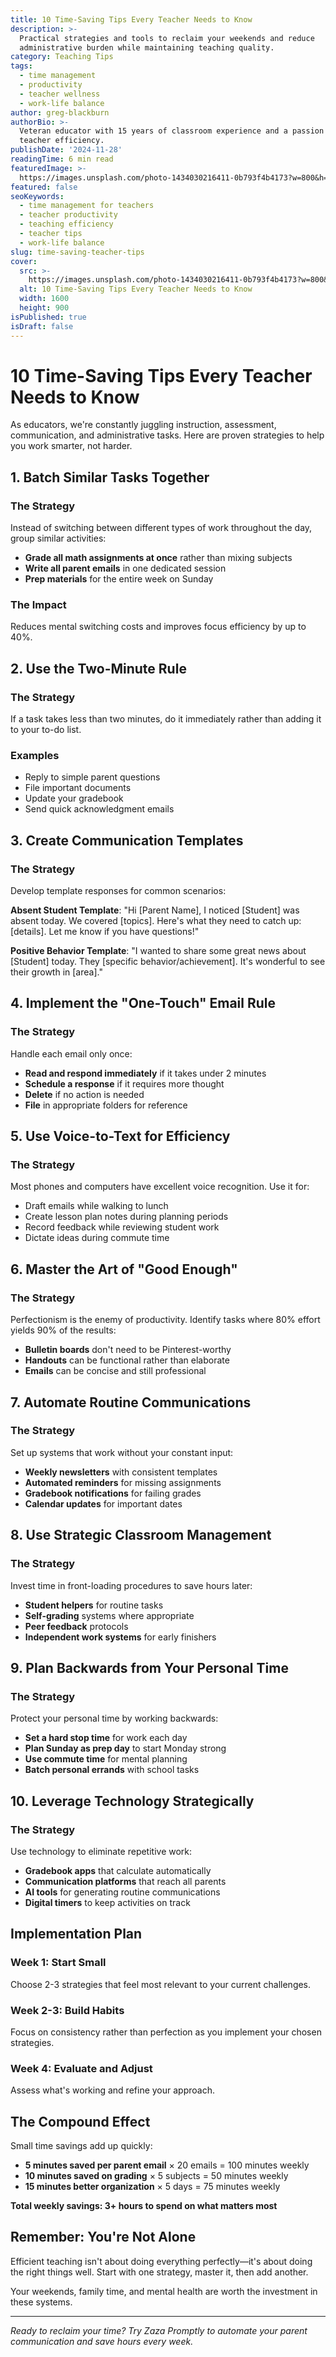 ```yaml
---
title: 10 Time-Saving Tips Every Teacher Needs to Know
description: >-
  Practical strategies and tools to reclaim your weekends and reduce
  administrative burden while maintaining teaching quality.
category: Teaching Tips
tags:
  - time management
  - productivity
  - teacher wellness
  - work-life balance
author: greg-blackburn
authorBio: >-
  Veteran educator with 15 years of classroom experience and a passion for
  teacher efficiency.
publishDate: '2024-11-28'
readingTime: 6 min read
featuredImage: >-
  https://images.unsplash.com/photo-1434030216411-0b793f4b4173?w=800&h=400&fit=crop
featured: false
seoKeywords:
  - time management for teachers
  - teacher productivity
  - teaching efficiency
  - teacher tips
  - work-life balance
slug: time-saving-teacher-tips
cover:
  src: >-
    https://images.unsplash.com/photo-1434030216411-0b793f4b4173?w=800&h=400&fit=crop
  alt: 10 Time-Saving Tips Every Teacher Needs to Know
  width: 1600
  height: 900
isPublished: true
isDraft: false
---
```


# 10 Time-Saving Tips Every Teacher Needs to Know

As educators, we're constantly juggling instruction, assessment, communication, and administrative tasks. Here are proven strategies to help you work smarter, not harder.

## 1. Batch Similar Tasks Together

### The Strategy
Instead of switching between different types of work throughout the day, group similar activities:

- **Grade all math assignments at once** rather than mixing subjects
- **Write all parent emails** in one dedicated session  
- **Prep materials** for the entire week on Sunday

### The Impact
Reduces mental switching costs and improves focus efficiency by up to 40%.

## 2. Use the Two-Minute Rule

### The Strategy
If a task takes less than two minutes, do it immediately rather than adding it to your to-do list.

### Examples
- Reply to simple parent questions
- File important documents
- Update your gradebook
- Send quick acknowledgment emails

## 3. Create Communication Templates

### The Strategy
Develop template responses for common scenarios:

**Absent Student Template**:
"Hi [Parent Name], I noticed [Student] was absent today. We covered [topics]. Here's what they need to catch up: [details]. Let me know if you have questions!"

**Positive Behavior Template**:
"I wanted to share some great news about [Student] today. They [specific behavior/achievement]. It's wonderful to see their growth in [area]."

## 4. Implement the "One-Touch" Email Rule

### The Strategy
Handle each email only once:
- **Read and respond immediately** if it takes under 2 minutes
- **Schedule a response** if it requires more thought
- **Delete** if no action is needed
- **File** in appropriate folders for reference

## 5. Use Voice-to-Text for Efficiency

### The Strategy
Most phones and computers have excellent voice recognition. Use it for:
- Draft emails while walking to lunch
- Create lesson plan notes during planning periods
- Record feedback while reviewing student work
- Dictate ideas during commute time

## 6. Master the Art of "Good Enough"

### The Strategy
Perfectionism is the enemy of productivity. Identify tasks where 80% effort yields 90% of the results:

- **Bulletin boards** don't need to be Pinterest-worthy
- **Handouts** can be functional rather than elaborate
- **Emails** can be concise and still professional

## 7. Automate Routine Communications

### The Strategy
Set up systems that work without your constant input:

- **Weekly newsletters** with consistent templates
- **Automated reminders** for missing assignments
- **Gradebook notifications** for failing grades
- **Calendar updates** for important dates

## 8. Use Strategic Classroom Management

### The Strategy
Invest time in front-loading procedures to save hours later:

- **Student helpers** for routine tasks
- **Self-grading** systems where appropriate
- **Peer feedback** protocols
- **Independent work systems** for early finishers

## 9. Plan Backwards from Your Personal Time

### The Strategy
Protect your personal time by working backwards:

- **Set a hard stop time** for work each day
- **Plan Sunday as prep day** to start Monday strong
- **Use commute time** for mental planning
- **Batch personal errands** with school tasks

## 10. Leverage Technology Strategically

### The Strategy
Use technology to eliminate repetitive work:

- **Gradebook apps** that calculate automatically
- **Communication platforms** that reach all parents
- **AI tools** for generating routine communications
- **Digital timers** to keep activities on track

## Implementation Plan

### Week 1: Start Small
Choose 2-3 strategies that feel most relevant to your current challenges.

### Week 2-3: Build Habits
Focus on consistency rather than perfection as you implement your chosen strategies.

### Week 4: Evaluate and Adjust
Assess what's working and refine your approach.

## The Compound Effect

Small time savings add up quickly:
- **5 minutes saved per parent email** × 20 emails = 100 minutes weekly
- **10 minutes saved on grading** × 5 subjects = 50 minutes weekly
- **15 minutes better organization** × 5 days = 75 minutes weekly

**Total weekly savings: 3+ hours to spend on what matters most**

## Remember: You're Not Alone

Efficient teaching isn't about doing everything perfectly—it's about doing the right things well. Start with one strategy, master it, then add another.

Your weekends, family time, and mental health are worth the investment in these systems.

---

*Ready to reclaim your time? Try Zaza Promptly to automate your parent communication and save hours every week.*

<!-- CTA-OK -->
